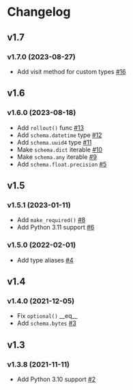 # Changelog

## v1.7

### v1.7.0 (2023-08-27)

- Add visit method for custom types [#16](https://github.com/d42-schemas/district42/pull/16)

## v1.6

### v1.6.0 (2023-08-18)

- Add `rollout()` func [#13](https://github.com/d42-schemas/district42/pull/13)
- Add `schema.datetime` type [#12](https://github.com/d42-schemas/district42/pull/12)
- Add `schema.uuid4` type [#11](https://github.com/d42-schemas/district42/pull/11)
- Make `schema.dict` iterable [#10](https://github.com/d42-schemas/district42/pull/10)
- Make `schema.any` iterable [#9](https://github.com/d42-schemas/district42/pull/9)
- Add `schema.float.precision` [#5](https://github.com/d42-schemas/district42/pull/5)

## v1.5

### v1.5.1 (2023-01-11)

- Add `make_required()` [#8](https://github.com/d42-schemas/district42/pull/8)
- Add Python 3.11 support [#6](https://github.com/d42-schemas/district42/pull/6)

### v1.5.0 (2022-02-01)

- Add type aliases [#4](https://github.com/d42-schemas/district42/pull/4)

## v1.4

### v1.4.0 (2021-12-05)

- Fix `optional()` \_\_eq\_\_
- Add `schema.bytes` [#3](https://github.com/d42-schemas/district42/pull/3)

## v1.3

### v1.3.8 (2021-11-11)

- Add Python 3.10 support [#2](https://github.com/d42-schemas/district42/pull/2)
